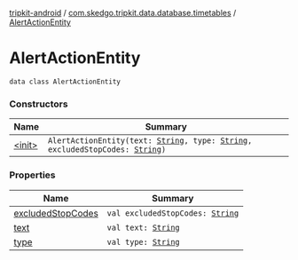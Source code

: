 [tripkit-android](../../index.md) / [com.skedgo.tripkit.data.database.timetables](../index.md) / [AlertActionEntity](./index.md)

# AlertActionEntity

`data class AlertActionEntity`

### Constructors

| Name | Summary |
|---|---|
| [&lt;init&gt;](-init-.md) | `AlertActionEntity(text: `[`String`](https://kotlinlang.org/api/latest/jvm/stdlib/kotlin/-string/index.html)`, type: `[`String`](https://kotlinlang.org/api/latest/jvm/stdlib/kotlin/-string/index.html)`, excludedStopCodes: `[`String`](https://kotlinlang.org/api/latest/jvm/stdlib/kotlin/-string/index.html)`)` |

### Properties

| Name | Summary |
|---|---|
| [excludedStopCodes](excluded-stop-codes.md) | `val excludedStopCodes: `[`String`](https://kotlinlang.org/api/latest/jvm/stdlib/kotlin/-string/index.html) |
| [text](text.md) | `val text: `[`String`](https://kotlinlang.org/api/latest/jvm/stdlib/kotlin/-string/index.html) |
| [type](type.md) | `val type: `[`String`](https://kotlinlang.org/api/latest/jvm/stdlib/kotlin/-string/index.html) |
